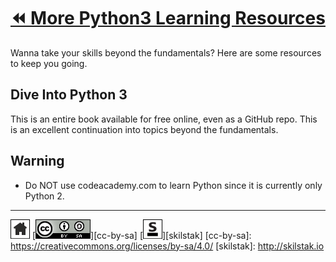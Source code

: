 # [⏪ More Python3 Learning Resources](/README.md)

Wanna take your skills beyond the fundamentals? Here are some
resources to keep you going.

## Dive Into Python 3
This is an entire book available for free online, even as a GitHub
repo. This is an excellent continuation into topics beyond the
fundamentals.

## Warning
* Do NOT use codeacademy.com to learn Python since it is currently
  only Python 2.
 
---
[![home](/assets/home-bw.png)](/README.md)
[![cc-by-sa](/assets/cc-by-sa.png)][cc-by-sa]
[![skilstak](/assets/skilstak-logo-bw.png)][skilstak]
[cc-by-sa]: https://creativecommons.org/licenses/by-sa/4.0/
[skilstak]: http://skilstak.io

